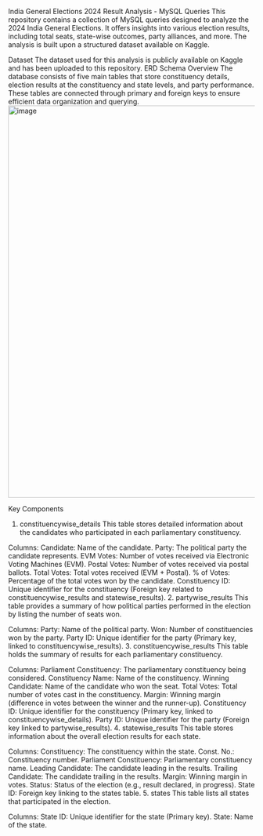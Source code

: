 India General Elections 2024 Result Analysis - MySQL Queries
This repository contains a collection of MySQL queries designed to analyze the 2024 India General Elections. It offers insights into various election results, including total seats, state-wise outcomes, party alliances, and more. The analysis is built upon a structured dataset available on Kaggle.

Dataset
The dataset used for this analysis is publicly available on Kaggle and has been uploaded to this repository. 
ERD Schema Overview
The database consists of five main tables that store constituency details, election results at the constituency and state levels, and party performance. These tables are connected through primary and foreign keys to ensure efficient data organization and querying.
<img width="800" alt="image" src="https://github.com/user-attachments/assets/e09a6443-fb27-439f-b9fb-4fc5cc6d2099">


Key Components
1. constituencywise_details
This table stores detailed information about the candidates who participated in each parliamentary constituency.

Columns:
Candidate: Name of the candidate.
Party: The political party the candidate represents.
EVM Votes: Number of votes received via Electronic Voting Machines (EVM).
Postal Votes: Number of votes received via postal ballots.
Total Votes: Total votes received (EVM + Postal).
% of Votes: Percentage of the total votes won by the candidate.
Constituency ID: Unique identifier for the constituency (Foreign key related to constituencywise_results and statewise_results).
2. partywise_results
This table provides a summary of how political parties performed in the election by listing the number of seats won.

Columns:
Party: Name of the political party.
Won: Number of constituencies won by the party.
Party ID: Unique identifier for the party (Primary key, linked to constituencywise_results).
3. constituencywise_results
This table holds the summary of results for each parliamentary constituency.

Columns:
Parliament Constituency: The parliamentary constituency being considered.
Constituency Name: Name of the constituency.
Winning Candidate: Name of the candidate who won the seat.
Total Votes: Total number of votes cast in the constituency.
Margin: Winning margin (difference in votes between the winner and the runner-up).
Constituency ID: Unique identifier for the constituency (Primary key, linked to constituencywise_details).
Party ID: Unique identifier for the party (Foreign key linked to partywise_results).
4. statewise_results
This table stores information about the overall election results for each state.

Columns:
Constituency: The constituency within the state.
Const. No.: Constituency number.
Parliament Constituency: Parliamentary constituency name.
Leading Candidate: The candidate leading in the results.
Trailing Candidate: The candidate trailing in the results.
Margin: Winning margin in votes.
Status: Status of the election (e.g., result declared, in progress).
State ID: Foreign key linking to the states table.
5. states
This table lists all states that participated in the election.

Columns:
State ID: Unique identifier for the state (Primary key).
State: Name of the state.
